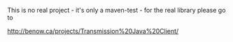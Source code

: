 This is no real project - it's only a maven-test - for the real library please go to

http://benow.ca/projects/Transmission%20Java%20Client/
